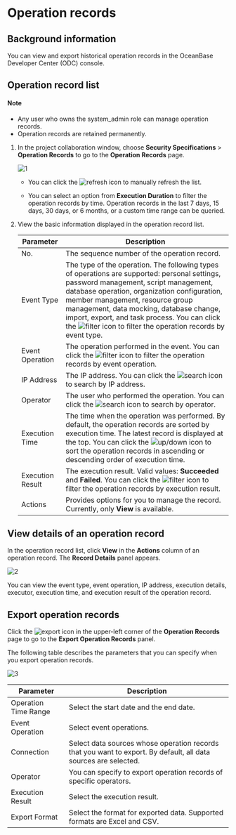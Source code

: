 # Operation records

## Background information

You can view and export historical operation records in the OceanBase Developer Center (ODC) console.

## Operation record list

<main id="notice" type='explain'>
  <h4>Note</h4>
  <ul>
  <li>Any user who owns the system_admin role can manage operation records. </li>
  <li>Operation records are retained permanently. </li>
  </ul>
</main>

1. In the project collaboration window, choose **Security Specifications** > **Operation Records** to go to the **Operation Records** page.

   ![1](https://obbusiness-private.oss-cn-shanghai.aliyuncs.com/doc/img/odc/423/900.data-security-and-compliance/200.operating-records/1EN.png)

   * You can click the ![refresh](https://obbusiness-private.oss-cn-shanghai.aliyuncs.com/doc/img/odc/icon/refresh.jpg) icon to manually refresh the list.

   * You can select an option from **Execution Duration** to filter the operation records by time. Operation records in the last 7 days, 15 days, 30 days, or 6 months, or a custom time range can be queried.

2. View the basic information displayed in the operation record list.

   | Parameter | Description |
   |-------|------------|
   | No. | The sequence number of the operation record.  |
   | Event Type | The type of the operation. The following types of operations are supported: personal settings, password management, script management, database operation, organization configuration, member management, resource group management, data mocking, database change, import, export, and task process.  You can click the ![filter](https://obbusiness-private.oss-cn-shanghai.aliyuncs.com/doc/img/odc/icon/filter.jpg) icon to filter the operation records by event type.  |
   | Event Operation | The operation performed in the event.  You can click the ![filter](https://obbusiness-private.oss-cn-shanghai.aliyuncs.com/doc/img/odc/icon/filter.jpg) icon to filter the operation records by event operation.  |
   | IP Address | The IP address.  You can click the ![search](https://obbusiness-private.oss-cn-shanghai.aliyuncs.com/doc/img/odc/icon/search.jpg) icon to search by IP address.  |
   | Operator | The user who performed the operation.  You can click the ![search](https://obbusiness-private.oss-cn-shanghai.aliyuncs.com/doc/img/odc/icon/search.jpg) icon to search by operator.  |
   | Execution Time | The time when the operation was performed.  By default, the operation records are sorted by execution time. The latest record is displayed at the top.  You can click the ![up/down](https://obbusiness-private.oss-cn-shanghai.aliyuncs.com/doc/img/odc/icon/ascending%20and%20descending%20order.jpg) icon to sort the operation records in ascending or descending order of execution time.  |
   | Execution Result | The execution result. Valid values: **Succeeded** and **Failed**.  You can click the ![filter](https://obbusiness-private.oss-cn-shanghai.aliyuncs.com/doc/img/odc/icon/filter.jpg) icon to filter the operation records by execution result.  |
   | Actions | Provides options for you to manage the record. Currently, only **View** is available.  |

## View details of an operation record

In the operation record list, click **View** in the **Actions** column of an operation record. The **Record Details** panel appears.

![2](https://obbusiness-private.oss-cn-shanghai.aliyuncs.com/doc/img/odc/423/900.data-security-and-compliance/200.operating-records/2EN.png)

You can view the event type, event operation, IP address, execution details, executor, execution time, and execution result of the operation record.

## Export operation records

Click the ![export](https://obbusiness-private.oss-cn-shanghai.aliyuncs.com/doc/img/odc/icon/export.jpg) icon in the upper-left corner of the **Operation Records** page to go to the **Export Operation Records** panel.

The following table describes the parameters that you can specify when you export operation records.

![3](https://obbusiness-private.oss-cn-shanghai.aliyuncs.com/doc/img/odc/423/900.data-security-and-compliance/200.operating-records/3EN.png)

| Parameter | Description |
|--------|---------------|
| Operation Time Range | Select the start date and the end date.  |
| Event Operation | Select event operations.  |
| Connection | Select data sources whose operation records that you want to export.  By default, all data sources are selected.  |
| Operator | You can specify to export operation records of specific operators.  |
| Execution Result | Select the execution result.  |
| Export Format | Select the format for exported data. Supported formats are Excel and CSV.  |